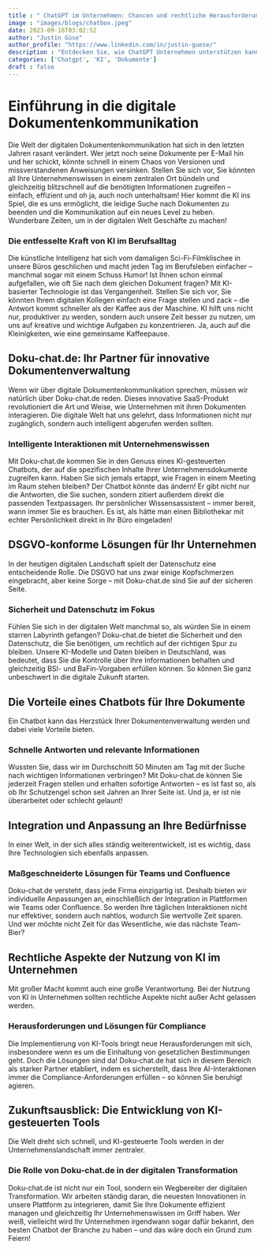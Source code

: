 ```yaml
---
title : " ChatGPT im Unternehmen: Chancen und rechtliche Herausforderungen"
image : "images/blogs/chatbox.jpeg"
date: 2023-09-16T03:02:52
author: "Justin Güse"
author_profile: "https://www.linkedin.com/in/justin-guese/"
description : "Entdecken Sie, wie ChatGPT Unternehmen unterstützen kann und welche rechtlichen Herausforderungen es zu beachten gilt. Optimieren Sie Ihre Kommunikation und Compliance!"
categories: ['Chatgpt', 'KI', 'Dokumente']
draft : false
---
```


# Einführung in die digitale Dokumentenkommunikation 

Die Welt der digitalen Dokumentenkommunikation hat sich in den letzten Jahren rasant verändert. Wer jetzt noch seine Dokumente per E-Mail hin und her schickt, könnte schnell in einem Chaos von Versionen und missverstandenen Anweisungen versinken. Stellen Sie sich vor, Sie könnten all Ihre Unternehmenswissen in einem zentralen Ort bündeln und gleichzeitig blitzschnell auf die benötigten Informationen zugreifen – einfach, effizient und oh ja, auch noch unterhaltsam! Hier kommt die KI ins Spiel, die es uns ermöglicht, die leidige Suche nach Dokumenten zu beenden und die Kommunikation auf ein neues Level zu heben. Wunderbare Zeiten, um in der digitalen Welt Geschäfte zu machen!

### Die entfesselte Kraft von KI im Berufsalltag

Die künstliche Intelligenz hat sich vom damaligen Sci-Fi-Filmklischee in unsere Büros geschlichen und macht jeden Tag im Berufsleben einfacher – manchmal sogar mit einem Schuss Humor! Ist Ihnen schon einmal aufgefallen, wie oft Sie nach dem gleichen Dokument fragen? Mit KI-basierter Technologie ist das Vergangenheit. Stellen Sie sich vor, Sie könnten Ihrem digitalen Kollegen einfach eine Frage stellen und zack – die Antwort kommt schneller als der Kaffee aus der Maschine. KI hilft uns nicht nur, produktiver zu werden, sondern auch unsere Zeit besser zu nutzen, um uns auf kreative und wichtige Aufgaben zu konzentrieren. Ja, auch auf die Kleinigkeiten, wie eine gemeinsame Kaffeepause.

## Doku-chat.de: Ihr Partner für innovative Dokumentenverwaltung 

Wenn wir über digitale Dokumentenkommunikation sprechen, müssen wir natürlich über Doku-chat.de reden. Dieses innovative SaaS-Produkt revolutioniert die Art und Weise, wie Unternehmen mit ihren Dokumenten interagieren. Die digitale Welt hat uns gelehrt, dass Informationen nicht nur zugänglich, sondern auch intelligent abgerufen werden sollten.

### Intelligente Interaktionen mit Unternehmenswissen

Mit Doku-chat.de kommen Sie in den Genuss eines KI-gesteuerten Chatbots, der auf die spezifischen Inhalte Ihrer Unternehmensdokumente zugreifen kann. Haben Sie sich jemals ertappt, wie Fragen in einem Meeting im Raum stehen bleiben? Der Chatbot könnte das ändern! Er gibt nicht nur die Antworten, die Sie suchen, sondern zitiert außerdem direkt die passenden Textpassagen. Ihr persönlicher Wissensassistent – immer bereit, wann immer Sie es brauchen. Es ist, als hätte man einen Bibliothekar mit echter Persönlichkeit direkt in Ihr Büro eingeladen!

## DSGVO-konforme Lösungen für Ihr Unternehmen 

In der heutigen digitalen Landschaft spielt der Datenschutz eine entscheidende Rolle. Die DSGVO hat uns zwar einige Kopfschmerzen eingebracht, aber keine Sorge – mit Doku-chat.de sind Sie auf der sicheren Seite.

### Sicherheit und Datenschutz im Fokus

Fühlen Sie sich in der digitalen Welt manchmal so, als würden Sie in einem starren Labyrinth gefangen? Doku-chat.de bietet die Sicherheit und den Datenschutz, die Sie benötigen, um rechtlich auf der richtigen Spur zu bleiben. Unsere KI-Modelle und Daten bleiben in Deutschland, was bedeutet, dass Sie die Kontrolle über Ihre Informationen behalten und gleichzeitig BSI- und BaFin-Vorgaben erfüllen können. So können Sie ganz unbeschwert in die digitale Zukunft starten.

## Die Vorteile eines Chatbots für Ihre Dokumente 

Ein Chatbot kann das Herzstück Ihrer Dokumentenverwaltung werden und dabei viele Vorteile bieten.

### Schnelle Antworten und relevante Informationen 

Wussten Sie, dass wir im Durchschnitt 50 Minuten am Tag mit der Suche nach wichtigen Informationen verbringen? Mit Doku-chat.de können Sie jederzeit Fragen stellen und erhalten sofortige Antworten – es ist fast so, als ob Ihr Schutzengel schon seit Jahren an Ihrer Seite ist. Und ja, er ist nie überarbeitet oder schlecht gelaunt!

## Integration und Anpassung an Ihre Bedürfnisse 

In einer Welt, in der sich alles ständig weiterentwickelt, ist es wichtig, dass Ihre Technologien sich ebenfalls anpassen.

### Maßgeschneiderte Lösungen für Teams und Confluence

Doku-chat.de versteht, dass jede Firma einzigartig ist. Deshalb bieten wir individuelle Anpassungen an, einschließlich der Integration in Plattformen wie Teams oder Confluence. So werden Ihre täglichen Interaktionen nicht nur effektiver, sondern auch nahtlos, wodurch Sie wertvolle Zeit sparen. Und wer möchte nicht Zeit für das Wesentliche, wie das nächste Team-Bier?

## Rechtliche Aspekte der Nutzung von KI im Unternehmen 

Mit großer Macht kommt auch eine große Verantwortung. Bei der Nutzung von KI in Unternehmen sollten rechtliche Aspekte nicht außer Acht gelassen werden.

### Herausforderungen und Lösungen für Compliance

Die Implementierung von KI-Tools bringt neue Herausforderungen mit sich, insbesondere wenn es um die Einhaltung von gesetzlichen Bestimmungen geht. Doch die Lösungen sind da! Doku-chat.de hat sich in diesem Bereich als starker Partner etabliert, indem es sicherstellt, dass Ihre AI-Interaktionen immer die Compliance-Anforderungen erfüllen – so können Sie beruhigt agieren.

## Zukunftsausblick: Die Entwicklung von KI-gesteuerten Tools 

Die Welt dreht sich schnell, und KI-gesteuerte Tools werden in der Unternehmenslandschaft immer zentraler.

### Die Rolle von Doku-chat.de in der digitalen Transformation

Doku-chat.de ist nicht nur ein Tool, sondern ein Wegbereiter der digitalen Transformation. Wir arbeiten ständig daran, die neuesten Innovationen in unsere Plattform zu integrieren, damit Sie Ihre Dokumente effizient managen und gleichzeitig Ihr Unternehmenswissen im Griff haben. Wer weiß, vielleicht wird Ihr Unternehmen irgendwann sogar dafür bekannt, den besten Chatbot der Branche zu haben – und das wäre doch ein Grund zum Feiern!